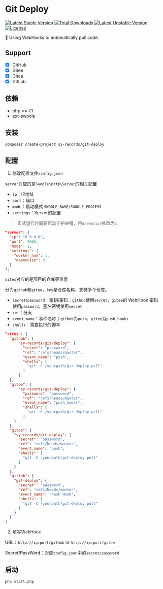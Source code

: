 # Git Deploy

[![Latest Stable Version](https://poser.pugx.org/sy-records/git-deploy/v)](//packagist.org/packages/sy-records/git-deploy) [![Total Downloads](https://poser.pugx.org/sy-records/git-deploy/downloads)](//packagist.org/packages/sy-records/git-deploy) [![Latest Unstable Version](https://poser.pugx.org/sy-records/git-deploy/v/unstable)](//github.com/sy-records/git-deploy) 
[![License](https://poser.pugx.org/sy-records/git-deploy/license)](LICENSE)

🍭 Using WebHooks to automatically pull code.

## Support

* [x] GitHub
* [x] Gitee
* [x] Gitea
* [x] GitLab

## 依赖

* php >= 7.1
* ext-swoole

## 安装

```shell
composer create-project sy-records/git-deploy
```

## 配置

1. 修改配置文件`config.json`

`server`对应的是`Swoole\Http\Server`的相关配置

* `ip`：IP地址  
* `port`：端口  
* `mode`：启动模式 `SWOOLE_BASE/SWOOLE_PROCESS`  
* `settings`：Server的配置  

> 正式运行时需要启动守护进程，将`daemonize`修改为`1`

```json
"server": {
  "ip": "0.0.0.0",
  "port": 9666,
  "mode": 1,
  "settings": {
    "worker_num": 1,
    "daemonize": 0
  }
},
```

`sites`对应的是项目的仓库等信息

分为`github`和`gitee`，`key`是仓库名称，支持多个仓库。

* `secret`/`password`：密钥/密码；`github`使用`secret`，`gitee`的 WebHook 密码使用`password`，签名密钥使用`secret`
* `ref`：分支  
* `event_name`：事件名称；`github`为`push`，`gitee`为`push_hooks`
* `shells`：需要执行的脚本

```json
"sites": {
  "github": {
      "sy-records/git-deploy": {
        "secret": "password",
        "ref": "refs/heads/master",
        "event_name": "push",
        "shells": [
          "git -C /yourpath/git-deploy pull"
        ]
      }
  },
  "gitee": {
      "sy-records/git-deploy": {
        "password": "password",
        "ref": "refs/heads/master",
        "event_name": "push_hooks",
        "shells": [
          "git -C /yourpath/git-deploy pull"
        ]
    }
  },
  "gitea": {
    "sy-records/git-deploy": {
      "secret": "password",
      "ref": "refs/heads/master",
      "event_name": "push",
      "shells": [
        "git -C /yourpath/git-deploy pull"
      ]
    }
  },
  "gitlab": {
    "git-deploy": {
      "secret": "password",
      "ref": "refs/heads/master",
      "event_name": "Push Hook",
      "shells": [
        "git -C /yourpath/git-deploy pull"
      ]
    }
  }
}
```

2. 填写WebHook

URL：`http://ip:port/github` or `http://ip:port/gitee`  

Secret/PassWord：对应`config.json`中的`secret/password`

## 启动

```shell
php start.php
```
